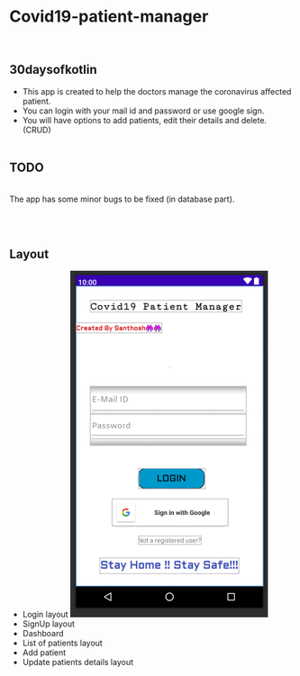 # Covid19-patient-manager
<br>

## 30daysofkotlin

* This app is created to help the doctors manage the coronavirus affected patient. <br>
* You can login with your mail id and password or use google sign. <br>
* You will have options to add patients, edit their details and delete. (CRUD) 
<br><br>


## TODO 
<br>
The app has some minor bugs to be fixed (in database part).

<br><br>

## Layout

* Login layout
![Login Layout](/images/login_page.png)
* SignUp layout
* Dashboard
* List of patients layout
* Add patient
* Update patients details layout





